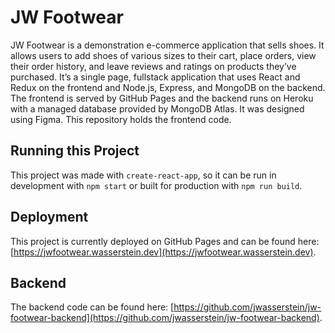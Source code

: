 # JW Footwear
JW Footwear is a demonstration e-commerce application that sells shoes.  It allows users to add shoes of various sizes to their cart, place orders, view their order history, and leave reviews and ratings on products they’ve purchased.  It’s a single page, fullstack application that uses React and Redux on the frontend and Node.js, Express, and MongoDB on the backend. The frontend is served by GitHub Pages and the backend runs on Heroku with a managed database provided by MongoDB Atlas. It was designed using Figma.  This repository holds the frontend code.

## Running this Project
This project was made with `create-react-app`, so it can be run in development with `npm start` or built for production with `npm run build`.

## Deployment
This project is currently deployed on GitHub Pages and can be found here: [https://jwfootwear.wasserstein.dev](https://jwfootwear.wasserstein.dev).

## Backend
The backend code can be found here: [https://github.com/jwasserstein/jw-footwear-backend](https://github.com/jwasserstein/jw-footwear-backend).
